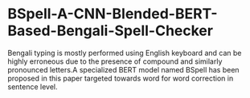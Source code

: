 # BSpell-A-CNN-Blended-BERT-Based-Bengali-Spell-Checker
Bengali typing is mostly performed using English keyboard and can be highly erroneous due to the presence of compound and similarly pronounced letters.A specialized BERT model named BSpell has been proposed in this paper targeted towards word for word correction in sentence level.
